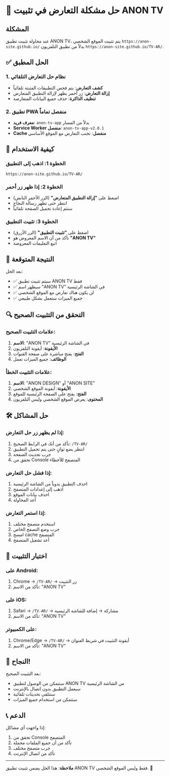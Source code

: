 # 🔧 حل مشكلة التعارض في تثبيت ANON TV

## المشكلة
عند محاولة تثبيت تطبيق ANON TV، يتم تثبيت الموقع الشخصي `https://anon-site.github.io/` بدلاً من تطبيق التلفزيون `https://anon-site.github.io/TV-AR/`.

## ✅ الحل المطبق

### 1. نظام حل التعارض التلقائي
- **كشف التعارض**: يتم فحص التطبيقات المثبتة تلقائياً
- **إزالة التعارض**: زر أحمر يظهر لإزالة التطبيق المتعارض
- **تنظيف الذاكرة**: حذف جميع البيانات المتعارضة

### 2. تطبيق PWA منفصل تماماً
- **معرف فريد**: `anon-tv-app` بدلاً من المسار
- **Service Worker منفصل**: `anon-tv-app-v2.0.1`
- **Cache منفصل**: تجنب التعارض مع الموقع الأساسي

## 🚀 كيفية الاستخدام

### الخطوة 1: اذهب إلى التطبيق
```
https://anon-site.github.io/TV-AR/
```

### الخطوة 2: إذا ظهر زر أحمر
- اضغط على **"إزالة التطبيق المتعارض"** (الزر الأحمر النابض)
- انتظر حتى تظهر رسالة النجاح
- ستتم إعادة تحميل الصفحة تلقائياً

### الخطوة 3: تثبيت التطبيق
- اضغط على **"تثبيت التطبيق"** (الزر الأزرق)
- تأكد من أن الاسم المعروض هو **"ANON TV"**
- اتبع التعليمات المعروضة

## 🎯 النتيجة المتوقعة

بعد الحل:
- ✅ سيتم تثبيت تطبيق ANON TV فقط
- ✅ سيظهر اسم "ANON TV" في الشاشة الرئيسية
- ✅ لن يكون هناك تعارض مع الموقع الشخصي
- ✅ جميع الميزات ستعمل بشكل طبيعي

## 🔍 التحقق من التثبيت الصحيح

### علامات التثبيت الصحيح:
1. **الاسم**: "ANON TV" في الشاشة الرئيسية
2. **الأيقونة**: أيقونة التلفزيون
3. **الفتح**: يفتح مباشرة على صفحة القنوات
4. **الوظائف**: جميع الميزات تعمل

### علامات التثبيت الخطأ:
1. **الاسم**: "ANON DESIGN" أو "ANON SITE"
2. **الأيقونة**: أيقونة الموقع الشخصي
3. **الفتح**: يفتح على الصفحة الرئيسية للموقع
4. **المحتوى**: يعرض الموقع الشخصي وليس التلفزيون

## 🛠️ حل المشاكل

### إذا لم يظهر زر حل التعارض:
1. تأكد من أنك في الرابط الصحيح: `/TV-AR/`
2. انتظر بضع ثوانٍ حتى يتم تحميل التطبيق
3. جرب تحديث الصفحة
4. تحقق من Console المتصفح للأخطاء

### إذا فشل حل التعارض:
1. احذف التطبيق يدوياً من الشاشة الرئيسية
2. اذهب إلى إعدادات المتصفح
3. احذف بيانات الموقع
4. أعد المحاولة

### إذا استمر التعارض:
1. استخدم متصفح مختلف
2. جرب وضع التصفح الخاص
3. امسح cache المتصفح
4. أعد تشغيل المتصفح

## 📱 اختبار التثبيت

### على Android:
1. Chrome → `/TV-AR/` → زر التثبيت
2. تأكد من الاسم: "ANON TV"

### على iOS:
1. Safari → `/TV-AR/` → مشاركة → إضافة للشاشة الرئيسية
2. تأكد من الاسم: "ANON TV"

### على الكمبيوتر:
1. Chrome/Edge → `/TV-AR/` → أيقونة التثبيت في شريط العنوان
2. تأكد من الاسم: "ANON TV"

## 🎉 النجاح!

بعد التثبيت الصحيح:
- ستتمكن من الوصول لتطبيق ANON TV من الشاشة الرئيسية
- سيعمل التطبيق بدون اتصال بالإنترنت
- ستتلقى تحديثات تلقائية
- ستتمكن من استخدام جميع الميزات

## 📞 الدعم

إذا واجهت أي مشاكل:
1. تحقق من Console المتصفح
2. تأكد من أن جميع الملفات محملة
3. جرب متصفح مختلف
4. تأكد من اتصال الإنترنت

---

**ملاحظة**: هذا الحل يضمن تثبيت تطبيق ANON TV فقط وليس الموقع الشخصي. 🚀
